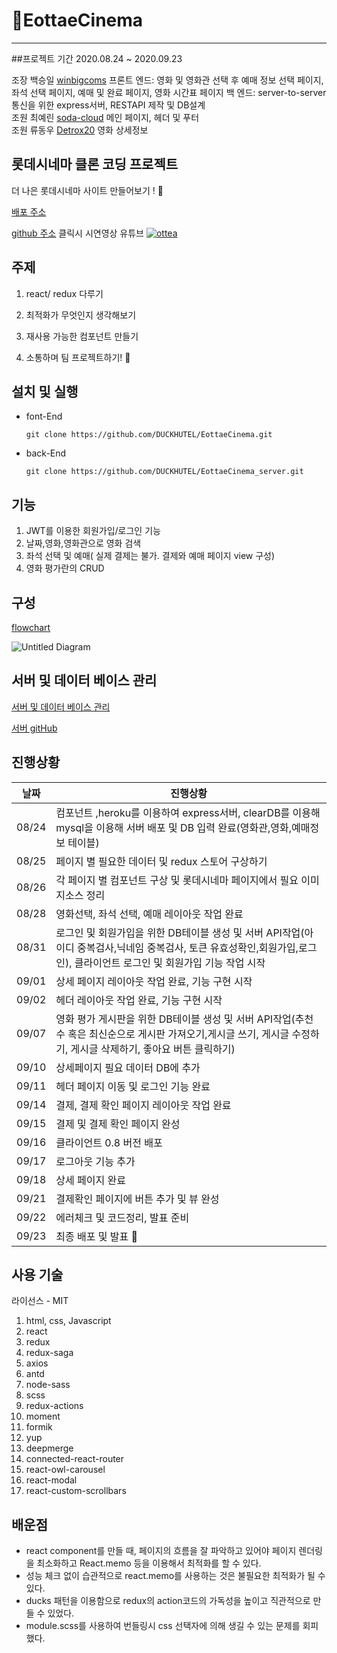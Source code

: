 # :ticket:EottaeCinema

---

##프로젝트 기간
2020.08.24 ~ 2020.09.23

조장 백승일 [winbigcoms](https://github.com/winbigcoms)
프론트 엔드: 영화 및 영화관 선택 후 예매 정보 선택 페이지, 좌석 선택 페이지, 예매 및 완료 페이지, 영화 시간표 페이지
백 엔드: server-to-server통신을 위한 express서버, RESTAPI 제작 및 DB설계
<br>
조원 최예린 [soda-cloud](https://github.com/soda-cloud)
메인 페이지, 헤더 및 푸터
<br>
조원 류동우 [Detrox20](https://github.com/Detrox20)
영화 상세정보 

## 롯데시네마 클론 코딩 프로젝트

더 나은 롯데시네마 사이트 만들어보기 ! :fist_left:

[배포 주소](https://eottaecinema.herokuapp.com/)

[github 주소](https://github.com/duckhutel)
클릭시 시연영상 유튜브
[![ottea](https://user-images.githubusercontent.com/62285847/93991782-9fd3d280-fdc7-11ea-84c5-7b7909fe0170.png)](https://youtu.be/afCc1eEg_xc)
## 주제

1. react/ redux 다루기

2. 최적화가 무엇인지 생각해보기

3. 재사용 가능한 컴포넌트 만들기

4. 소통하며 팀 프로젝트하기! :blue_heart:

## 설치 및 실행

- font-End

  ```
  git clone https://github.com/DUCKHUTEL/EottaeCinema.git
  ```

- back-End

  ```
  git clone https://github.com/DUCKHUTEL/EottaeCinema_server.git
  ```

## 기능

1. JWT를 이용한 회원가입/로그인 기능
2. 날짜,영화,영화관으로 영화 검색
3. 좌석 선택 및 예매( 실제 결제는 불가. 결제와 예매 페이지 view 구성)
4. 영화 평가란의 CRUD

## 구성

[flowchart](https://drive.google.com/file/d/1DRJ0QkhGflT3xN_JVAXehGLoW2AcHe0Z/view?usp=sharing)

![Untitled Diagram](https://user-images.githubusercontent.com/62285847/93993774-1c67b080-fdca-11ea-9c41-48c0e522e484.png)

## 서버 및 데이터 베이스 관리

[서버 및 데이터 베이스 관리](https://www.notion.so/Server-Database-62f4c7cb69b4441495b867b6f850942c)

[서버 gitHub](https://github.com/DUCKHUTEL/EottaeCinema_server)

## 진행상황

| 날짜  | 진행상황                                                                                                                                                                |
| ----- | ----------------------------------------------------------------------------------------------------------------------------------------------------------------------- |
| 08/24 | 컴포넌트 ,heroku를 이용하여 express서버, clearDB를 이용해 mysql을 이용해 서버 배포 및 DB 입력 완료(영화관,영화,예매정보 테이블)                                         |
| 08/25 | 페이지 별 필요한 데이터 및 redux 스토어 구상하기                                                                                                                        |
| 08/26 | 각 페이지 별 컴포넌트 구상 및 롯데시네마 페이지에서 필요 이미지소스 정리                                                                                                |
| 08/28 | 영화선택, 좌석 선택, 예매 레이아웃 작업 완료                                                                                                                            |
| 08/31 | 로그인 및 회원가입을 위한 DB테이블 생성 및 서버 API작업(아이디 중복검사,닉네임 중복검사, 토큰 유효성확인,회원가입,로그인), 클라이언트 로그인 및 회원가입 기능 작업 시작 |
| 09/01 | 상세 페이지 레이아웃 작업 완료, 기능 구현 시작                                                                                                                          |
| 09/02 | 헤더 레이아웃 작업 완료, 기능 구현 시작                                                                                                                                 |
| 09/07 | 영화 평가 게시판을 위한 DB테이블 생성 및 서버 API작업(추천수 혹은 최신순으로 게시판 가져오기,게시글 쓰기, 게시글 수정하기, 게시글 삭제하기, 좋아요 버튼 클릭하기)       |
| 09/10 | 상세페이지 필요 데이터 DB에 추가                                                                                                                                        |
| 09/11 | 헤더 페이지 이동 및 로그인 기능 완료                                                                                                                                    |
| 09/14 | 결제, 결제 확인 페이지 레이아웃 작업 완료                                                                                                                               |
| 09/15 | 결제 및 결제 확인 페이지 완성                                                                                                                                           |
| 09/16 | 클라이언트 0.8 버전 배포                                                                                                                                                |
| 09/17 | 로그아웃 기능 추가                                                                                                                                                      |
| 09/18 | 상세 페이지 완료                                                                                                                                                        |
| 09/21 | 결제확인 페이지에 버튼 추가 및 뷰 완성                                                                                                                                  |
| 09/22 | 에러체크 및 코드정리, 발표 준비                                                                                                                                         |
| 09/23 | 최종 배포 및 발표 :fist_left:                                                                                                                                           |

## 사용 기술

라이선스 - MIT

1. html, css, Javascript
2. react
3. redux
4. redux-saga
5. axios
6. antd
7. node-sass
8. scss
9. redux-actions
10. moment
11. formik
12. yup
13. deepmerge
14. connected-react-router
15. react-owl-carousel
16. react-modal
17. react-custom-scrollbars

## 배운점
- react component를 만들 때, 페이지의 흐름을 잘 파악하고 있어야 페이지 렌더링을 최소화하고 React.memo 등을 이용해서 최적화를 할 수 있다. 
- 성능 체크 없이 습관적으로 react.memo를 사용하는 것은 불필요한 최적화가 될 수 있다.
- ducks 패턴을 이용함으로 redux의 action코드의 가독성을 높이고 직관적으로 만들 수 있었다.
- module.scss를 사용하여 번들링시 css 선택자에 의해 생길 수 있는 문제를 회피했다.
